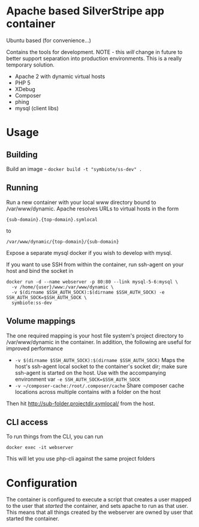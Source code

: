 # Apache based SilverStripe app container

Ubuntu based (for convenience...)

Contains the tools for development. NOTE - this _will_ change in future
to better support separation into production environments. This is a really
temporary solution. 

* Apache 2 with dynamic virtual hosts
* PHP 5
* XDebug
* Composer
* phing
* mysql (client libs)

# Usage

## Building

Build an image - `docker build -t "symbiote/ss-dev" .`


## Running 

Run a new container with your local www directory bound to /var/www/dynamic. 
Apache resolves URLs to virtual hosts in the form

`{sub-domain}.{top-domain}.symlocal`

to

`/var/www/dynamic/{top-domain}/{sub-domain}`

Expose a separate mysql docker if you wish to develop with mysql. 

If you want to use SSH from within the container, run ssh-agent on your host 
and bind the socket in

```
docker run -d --name webserver -p 80:80 --link mysql-5-6:mysql \
  -v /home/{user}/www:/var/www/dynamic \
  -v $(dirname $SSH_AUTH_SOCK):$(dirname $SSH_AUTH_SOCK) -e SSH_AUTH_SOCK=$SSH_AUTH_SOCK \
  symbiote:ss-dev
```

## Volume mappings

The one required mapping is your host file system's project directory to 
/var/www/dynamic in the container. In addition, the following are useful for
improved performance

* `-v $(dirname $SSH_AUTH_SOCK):$(dirname $SSH_AUTH_SOCK)` Maps the host's 
  ssh-agent local socket to the container's socket dir; make sure ssh-agent is
  started on the host. Use with the accompanying environment var 
  `-e SSH_AUTH_SOCK=$SSH_AUTH_SOCK`
* `-v ~/composer-cache:/root/.composer/cache` Share composer cache locations across
  multiple contains with a folder on the host


Then hit http://sub-folder.projectdir.symlocal/ from the host. 

## CLI access

To run things from the CLI, you can run 

`docker exec -it webserver`

This will let you use php-cli against the same project folders


# Configuration

The container is configured to execute a script that creates a user mapped
to the user that _started_ the container, and sets apache to run as that user. 
This means that all things created by the webserver are owned by user that
started the container. 
